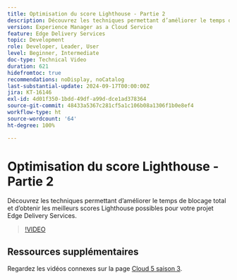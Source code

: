 ```yaml
---
title: Optimisation du score Lighthouse - Partie 2
description: Découvrez les techniques permettant d’améliorer le temps de blocage total et d’obtenir les meilleurs scores Lighthouse possibles pour votre projet Edge Delivery Services.
version: Experience Manager as a Cloud Service
feature: Edge Delivery Services
topic: Development
role: Developer, Leader, User
level: Beginner, Intermediate
doc-type: Technical Video
duration: 621
hidefromtoc: true
recommendations: noDisplay, noCatalog
last-substantial-update: 2024-09-17T00:00:00Z
jira: KT-16146
exl-id: 4d01f350-1bdd-49df-a99d-dce1ad378364
source-git-commit: 48433a5367c281cf5a1c106b08a1306f1b0e8ef4
workflow-type: ht
source-wordcount: '64'
ht-degree: 100%

---
```


# Optimisation du score Lighthouse - Partie 2

Découvrez les techniques permettant d’améliorer le temps de blocage total et d’obtenir les meilleurs scores Lighthouse possibles pour votre projet Edge Delivery Services.

>[!VIDEO](https://video.tv.adobe.com/v/3434042/?learn=on)

## Ressources supplémentaires

Regardez les vidéos connexes sur la page [Cloud 5 saison 3](../cloud5-season-3.md).
